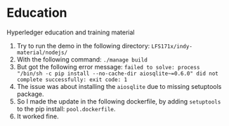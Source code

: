 # Education
Hyperledger education and training material

1. Try to run the demo in the following directory: `LFS171x/indy-material/nodejs/`
2. With the following command: `./manage build`
3. But got the following error message: `failed to solve: process "/bin/sh -c pip install --no-cache-dir aiosqlite~=0.6.0" did not complete successfully: exit code: 1`
4. The issue was about installing the `aiosqlite` due to missing setuptools package. 
5. So I made the update in the following dockerfile, by adding `setuptools` to the pip install: `pool.dockerfile`. 
6. It worked fine.
